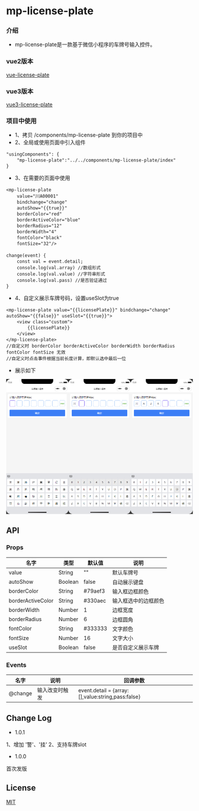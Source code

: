 # mp-license-plate

### 介绍
* mp-license-plate是一款基于微信小程序的车牌号输入控件。

### vue2版本
[vue-license-plate](https://github.com/leiyun1993/vue2-license-plate)

### vue3版本
[vue3-license-plate](https://github.com/leiyun1993/vue3-license-plate)

### 项目中使用
* 1、拷贝 /components/mp-license-plate 到你的项目中
* 2、全局或使用页面中引入组件

```
"usingComponents": {
    "mp-license-plate":"../../components/mp-license-plate/index"
}
```
* 3、在需要的页面中使用

```
<mp-license-plate 
    value="川A00001" 
    bindchange="change"
    autoShow="{{true}}"
    borderColor="red"
    borderActiveColor="blue"
    borderRadius="12"
    borderWidth="4"
    fontColor="black"
    fontSize="32"/>

change(event) {
    const val = event.detail;
    console.log(val.array) //数组形式
    console.log(val.value) //字符串形式
    console.log(val.pass) //是否验证通过
}
```

* 4、自定义展示车牌号码，设置useSlot为true

```
<mp-license-plate value="{{licensePlate}}" bindchange="change" autoShow="{{false}}" useSlot="{{true}}">
    <view class="custom">
        {{licensePlate}}
    </view>
</mp-license-plate>
//自定义时 borderColor borderActiveColor borderWidth borderRadius  fontColor fontSize 无效
//自定义时点击事件根据当前长度计算，即默认选中最后一位
```

* 展示如下

![](https://github.com/leiyun1993/mp-license-plate/raw/main/screenshot/s1.jpeg)

## API

### Props
名字|类型|默认值|说明
--|--|--|--
value|String|""| 默认车牌号
autoShow|Boolean|false| 自动展示键盘
borderColor|String|#79aef3| 输入框边框颜色
borderActiveColor|String|#330aec| 输入框选中的边框颜色
borderWidth|Number|1| 边框宽度
borderRadius|Number|6| 边框圆角
fontColor|String|#333333| 文字颜色
fontSize|Number|16| 文字大小
useSlot|Boolean|false| 是否自定义展示车牌

### Events
名字|说明|回调参数
--|--|--
@change|输入改变时触发|event.detail = {array:[],value:string,pass:false}


## Change Log

* 1.0.1

1、增加  '警'、'挂'
2、支持车牌slot


* 1.0.0

首次发版


## License
[MIT](https://github.com/leiyun1993/mp-license-plate/blob/main/LICENSE)
